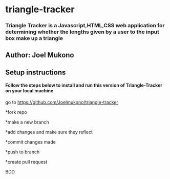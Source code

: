 # triangle-tracker
  ### Triangle Tracker is a Javascript,HTML,CSS web application for determining whether the lengths given by a user to the input box make up a triangle
## Author: Joel Mukono
## Setup instructions
#### Follow the steps below to install and run this version of Triangle-Tracker on your local machine
go to https://github.com/Joelmukono/triangle-tracker
 
 *fork repo
 
 *make a new branch
 
 *add changes and make sure they reflect
 
 *commit changes made
 
 *push to branch
 
 *create pull request


BDD

